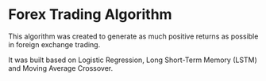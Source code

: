 # Forex Trading Algorithm

This algorithm was created to generate as much positive returns as possible in foreign exchange trading.

It was built based on Logistic Regression, Long Short-Term Memory (LSTM) and Moving Average Crossover.
